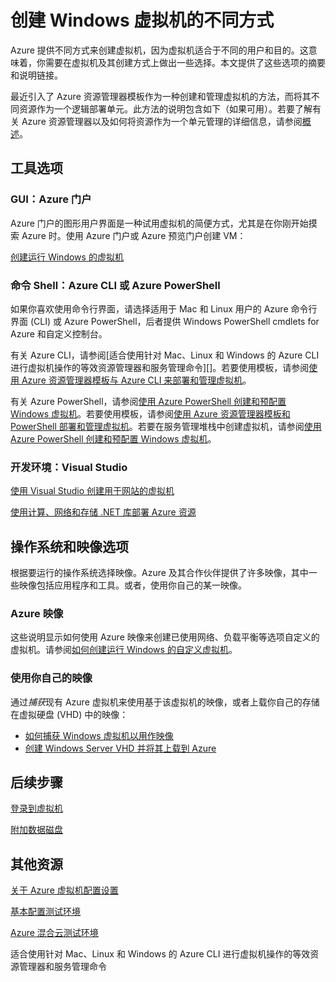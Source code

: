 <properties
	pageTitle="创建 Windows 虚拟机的不同方式"
	description="列出创建 Windows 虚拟机的不同方式，并提供说明链接。"
	services="virtual-machines"
	documentationCenter=""
	authors="KBDAzure"
	manager="timlt"
	editor=""
	tags="azure-resource-manager,azure-service-management"/>

<tags
	ms.service="virtual-machines"
	ms.date="07/15/2015"
	wacn.date="09/18/2015"/>

# 创建 Windows 虚拟机的不同方式

Azure 提供不同方式来创建虚拟机，因为虚拟机适合于不同的用户和目的。这意味着，你需要在虚拟机及其创建方式上做出一些选择。本文提供了这些选项的摘要和说明链接。

最近引入了 Azure 资源管理器模板作为一种创建和管理虚拟机的方法，而将其不同资源作为一个逻辑部署单元。此方法的说明包含如下（如果可用）。若要了解有关 Azure 资源管理器以及如何将资源作为一个单元管理的详细信息，请参阅[概述][]。

## 工具选项

### GUI：Azure 门户

Azure 门户的图形用户界面是一种试用虚拟机的简便方式，尤其是在你刚开始摸索 Azure 时。使用 Azure 门户或 Azure 预览门户创建 VM：

[创建运行 Windows 的虚拟机][]

### 命令 Shell：Azure CLI 或 Azure PowerShell

如果你喜欢使用命令行界面，请选择适用于 Mac 和 Linux 用户的 Azure 命令行界面 (CLI) 或 Azure PowerShell，后者提供 Windows PowerShell cmdlets for Azure 和自定义控制台。

有关 Azure CLI，请参阅[适合使用针对 Mac、Linux 和 Windows 的 Azure CLI 进行虚拟机操作的等效资源管理器和服务管理命令][]。若要使用模板，请参阅[使用 Azure 资源管理器模板与 Azure CLI 来部署和管理虚拟机][]。

有关 Azure PowerShell，请参阅[使用 Azure PowerShell 创建和预配置 Windows 虚拟机][]。若要使用模板，请参阅[使用 Azure 资源管理器模板和 PowerShell 部署和管理虚拟机][]。若要在服务管理堆栈中创建虚拟机，请参阅[使用 Azure PowerShell 创建和预配置 Windows 虚拟机][]。

### 开发环境：Visual Studio

[使用 Visual Studio 创建用于网站的虚拟机][]

[使用计算、网络和存储 .NET 库部署 Azure 资源][]

## 操作系统和映像选项

根据要运行的操作系统选择映像。Azure 及其合作伙伴提供了许多映像，其中一些映像包括应用程序和工具。或者，使用你自己的某一映像。

### Azure 映像

这些说明显示如何使用 Azure 映像来创建已使用网络、负载平衡等选项自定义的虚拟机。请参阅[如何创建运行 Windows 的自定义虚拟机][]。

### 使用你自己的映像

通过*捕获*现有 Azure 虚拟机来使用基于该虚拟机的映像，或者上载你自己的存储在虚拟硬盘 (VHD) 中的映像：

- [如何捕获 Windows 虚拟机以用作映像][]
- [创建 Windows Server VHD 并将其上载到 Azure][]

## 后续步骤

[登录到虚拟机][]

[附加数据磁盘][]

## 其他资源
[关于 Azure 虚拟机配置设置][]

[基本配置测试环境][]

[Azure 混合云测试环境][]

<!-- LINKS -->
[概述]: /documentation/articles/resource-group-overview
[创建运行 Windows 的虚拟机]: /documentation/articles/virtual-machines-windows-tutorial
<!--[-->适合使用针对 Mac、Linux 和 Windows 的 Azure CLI 进行虚拟机操作的等效资源管理器和服务管理命令<!--]: /documentation/articles/xplat-cli-azure-manage-vm-asm-arm -->
[使用 Azure 资源管理器模板与 Azure CLI 来部署和管理虚拟机]: /documentation/articles/virtual-machines-deploy-rmtemplates-azure-cli
[Create and preconfigure a Windows virtual machine with Resource Manager and Azure PowerShell]: /documentation/articles/virtual-machines-ps-create-preconfigure-windows-resource-manager-vms
[使用 Azure 资源管理器模板和 PowerShell 部署和管理虚拟机]: /documentation/articles/virtual-machines-deploy-rmtemplates-powershell
[使用 Azure PowerShell 创建和预配置 Windows 虚拟机]: /documentation/articles/virtual-machines-ps-create-preconfigure-windows-vms
[如何创建运行 Windows 的自定义虚拟机]: /documentation/articles/virtual-machines-windows-create-custom
[如何捕获 Windows 虚拟机以用作映像]: /documentation/articles/virtual-machines-capture-image-windows-server
[创建 Windows Server VHD 并将其上载到 Azure]: /documentation/articles/virtual-machines-create-upload-vhd-windows-server
[使用 Visual Studio 创建用于网站的虚拟机]: /documentation/articles/virtual-machines-dotnet-create-visual-studio-powershell
[使用计算、网络和存储 .NET 库部署 Azure 资源]: /documentation/articles/virtual-machines-arm-deployment
[登录到虚拟机]: /documentation/articles/virtual-machines-log-on-windows-server
[附加数据磁盘]: /documentation/articles/storage-windows-attach-disk
[关于 Azure 虚拟机配置设置]: http://msdn.microsoft.com/zh-cn/library/azure/dn763935.aspx

[基本配置测试环境]: /documentation/articles/virtual-machines-base-configuration-test-environment
[Azure 混合云测试环境]: /documentation/articles/virtual-machines-hybrid-cloud-test-environments
<!---HONumber=70-->